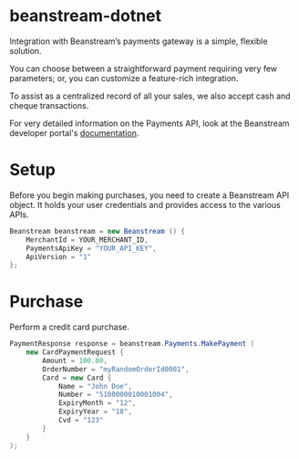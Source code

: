 beanstream-dotnet
=================

Integration with Beanstream’s payments gateway is a simple, flexible solution.

You can choose between a straightforward payment requiring very few parameters; or, you can customize a feature-rich integration.

To assist as a centralized record of all your sales, we also accept cash and cheque transactions.

For very detailed information on the Payments API, look at the Beanstream developer portal's [documentation](http://developer.beanstream.com/documentation/take-payments/purchases-pre-authorizations/).

# Setup
Before you begin making purchases, you need to create a Beanstream API object. It holds your user credentials and provides access to the various APIs.

```c#
Beanstream beanstream = new Beanstream () {
	MerchantId = YOUR_MERCHANT_ID,
	PaymentsApiKey = "YOUR_API_KEY",
	ApiVersion = "1"
};
```

# Purchase

Perform a credit card purchase.

```c#
PaymentResponse response = beanstream.Payments.MakePayment (
	new CardPaymentRequest {
		Amount = 100.00,
		OrderNumber = "myRandomOrderId0001",
		Card = new Card {
			Name = "John Doe",
			Number = "5100000010001004",
			ExpiryMonth = "12",
			ExpiryYear = "18",
			Cvd = "123"
		}
	}
);
```


